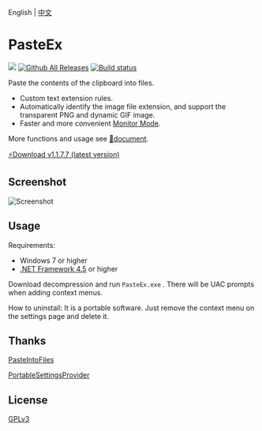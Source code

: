 English | [中文](https://github.com/huiyadanli/PasteEx/blob/master/README_CN.md)

# PasteEx
[![](https://img.shields.io/badge/platform-windows-lightgrey.svg?style=flat-square)](https://www.microsoft.com/download/details.aspx?id=30653)
[![Github All Releases](https://img.shields.io/github/downloads/huiyadanli/PasteEx/total.svg?style=flat-square)](https://github.com/huiyadanli/PasteEx/releases)
[![Build status](https://img.shields.io/appveyor/ci/huiyadanli/pasteex.svg?style=flat-square)](https://ci.appveyor.com/project/huiyadanli/pasteex)


Paste the contents of the clipboard into files.

* Custom text extension rules.
* Automatically identify the image file extension, and support the transparent PNG and dynamic GIF image.
* Faster and more convenient [Monitor Mode](https://github.com/huiyadanli/PasteEx/wiki#%E7%9B%91%E5%90%AC%E6%A8%A1%E5%BC%8F).

More functions and usage see [:blue_book:document](https://github.com/huiyadanli/PasteEx/wiki).

[:zap:Download v1.1.7.7 (latest version)](https://github.com/huiyadanli/PasteEx/releases/download/1.1.7.7/PasteEx.v1.1.7.7.zip)

## Screenshot
![Screenshot](https://raw.githubusercontent.com/huiyadanli/PasteEx/master/Screenshot/Screenshot.png)

## Usage

Requirements:

* Windows 7 or higher
* [.NET Framework 4.5](https://www.microsoft.com/zh-cn/download/details.aspx?id=30653) or higher

Download decompression and run `PasteEx.exe` . There will be UAC prompts when adding context menus.

How to uninstall: It is a portable software. Just remove the context menu on the settings page and delete it.

## Thanks
[PasteIntoFiles](https://github.com/EslaMx7/PasteIntoFiles)

[PortableSettingsProvider](https://github.com/crdx/PortableSettingsProvider)

## License
[GPLv3](https://github.com/huiyadanli/PasteEx/blob/master/LICENSE)